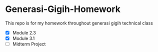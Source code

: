 # Generasi-Gigih-Homework

This repo is for my homework throughout generasi gigih technical class

- [x] Module 2.3
- [x] Module 3.1
- [ ] Midterm Project
